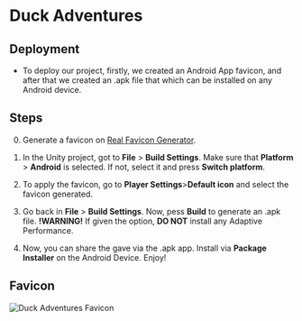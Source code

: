 # Duck Adventures

## Deployment

* To deploy our project, firstly, we created an Android App favicon, and after that we created an .apk file that which can be installed on any Android device.

## Steps
0. Generate a favicon on [Real Favicon Generator](https://realfavicongenerator.net/).

1. In the Unity project, got to **File** > **Build Settings**. Make sure that **Platform** > **Android** is selected. If not, select it and press **Switch platform**.

2. To apply the favicon, go to **Player Settings**>**Default icon** and select the favicon generated.

3. Go back in **File** > **Build Settings**. Now, pess **Build** to generate an .apk file. **!WARNING!** If given the option, **DO NOT** install any Adaptive Performance.

4. Now, you can share the gave via the .apk app. Install via **Package Installer** on the Android Device. Enjoy!

## Favicon
<img src="./gallery/favicon.jpeg" alt="Duck Adventures Favicon" />